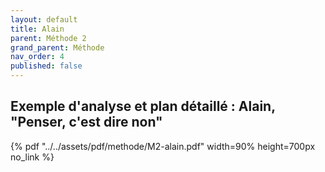 ```yaml
---
layout: default
title: Alain
parent: Méthode 2
grand_parent: Méthode
nav_order: 4
published: false
---
```

##  Exemple d'analyse et plan détaillé : Alain, "Penser, c'est dire non"

{% pdf "../../assets/pdf/methode/M2-alain.pdf" width=90% height=700px no_link %}